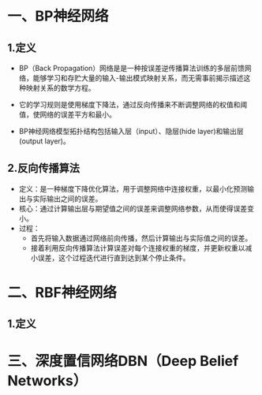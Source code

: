 # 一、BP神经网络

## 1.定义

- BP（Back Propagation）网络是是一种按误差逆传播算法训练的多层前馈网络，能够学习和存贮大量的输入-输出模式映射关系，而无需事前揭示描述这种映射关系的数学方程。

- 它的学习规则是使用梯度下降法，通过反向传播来不断调整网络的权值和阈值，使网络的误差平方和最小。
- BP神经网络模型拓扑结构包括输入层（input）、隐层(hide layer)和输出层(output layer)。

## 2.反向传播算法

- 定义：是一种梯度下降优化算法，用于调整网络中连接权重，以最小化预测输出与实际输出之间的误差。
- 核心：通过计算输出层与期望值之间的误差来调整网络参数，从而使得误差变小。
- 过程：
  - 首先将输入数据通过网络前向传播，然后计算输出与实际值之间的误差。
  - 接着利用反向传播算法计算误差对每个连接权重的梯度，并更新权重以减小误差，这个过程迭代进行直到达到某个停止条件。

# 二、RBF神经网络

## 1.定义

# 三、深度置信网络DBN（Deep Belief Networks）
